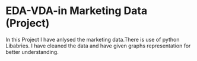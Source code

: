 # EDA-VDA-in Marketing Data (Project)

In this Project I have anlysed the marketing data.There is use of python Libabries.
I have cleaned the data and have given graphs representation for better understanding.
